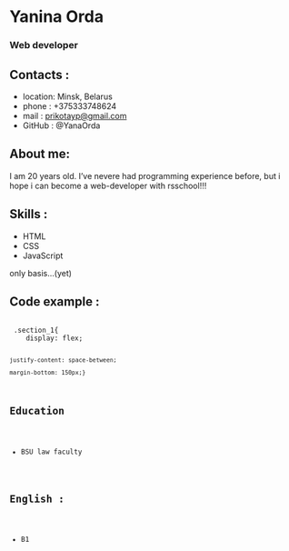 # Yanina Orda
### Web developer
## Contacts :
* location: Minsk, Belarus
* phone : +375333748624
* mail : prikotayp@gmail.com
* GitHub : @YanaOrda

## About me:
I am 20 years old. I’ve nevere had programming experience before,
but i hope i can become a web-developer with rsschool!!!

## Skills :
* HTML
* CSS
* JavaScript

only basis…(yet)

## Code example :

<code>
 .section_1{
    display: flex;
  
    justify-content: space-between;
  
    margin-bottom: 150px;}
 ## Education
* BSU law faculty


## English :
* B1
